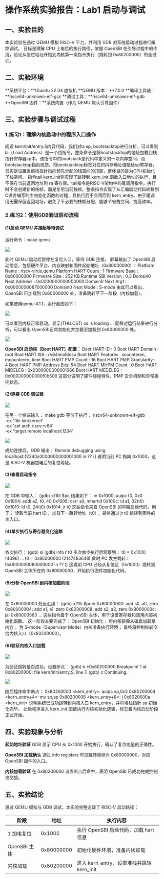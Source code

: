 # 操作系统实验报告：Lab1 启动与调试

## 一、实验目的

本实验旨在通过 QEMU 模拟 RISC-V 平台，并利用 GDB 对系统启动过程进行跟踪调试。
目标是理解 CPU 上电后的执行路径，掌握 OpenSBI 在引导过程中的作用，验证从复位地址开始到内核第一条指令执行（跳转到 0x80200000）的全过程。

## 二、实验环境

**系统平台：**Ubuntu 22.04 虚拟机
**QEMU 版本：**7.0.0
**编译工具链：**riscv64-unknown-elf-gcc
**调试工具：**riscv64-unknown-elf-gdb
**OpenSBI 固件：**系统内置（作为 QEMU 默认引导固件）

## 三、实验步骤与调试过程

### 1.练习1：理解内核启动中的程序入口操作

阅读 kern/init/entry.S内容代码，我们对la sp, bootstacktop进行分析，可以看到la（Load Address）是一个伪指令，整条命令是将bootstacktop的地址加载到栈指针寄存器sp中。该指令中的bootstack是代码中定义的一块内存空间，而bootstacktop指向栈顶，将bootstacktop标签对应的内存地址值赋给sp寄存器，其实是设置当前栈指针指向预先分配的栈空间的顶部，整体目的是为CPU初始化了栈空间。
指令tail kern_init则实现了跳转到 kern_init 函数入口地址的执行，且不保存当前返回地址到 ra 寄存器。tail指令是RISC-V架构中的尾调用指令，执行时不会创建新的栈帧，而是复用当前栈帧。整条指令实现了从汇编启动代码转移到C语言编写的主初始化函数的过程，且执行后不会再回到 kern_entry。由于尾调用无需保留返回地址，避免了不必要的栈帧分配，能够节省栈空间、提高效率。

### 2.练习2：使用GDB验证启动流程

#### (1)启动 QEMU 并挂起等待调试

运行命令：make qemu

![](./images/图片1.png)

此时 QEMU 启动后暂停在复位入口，等待 GDB 连接。
屏幕输出了 OpenSBI 启动信息，包括硬件平台、内存映射和固件起始地址（0x80000000）：
Platform Name                  : riscv-virtio,qemu
Platform HART Count       : 1
Firmware Base                   : 0x80000000
Firmware Size           	 : 252 KB
Runtime SBI Version         : 0.3
Domain0 Next Address    : 0x0000000000000000
Domain0 Next Arg1          : 0x0000000087000000
Domain0 Next Mode        : S-mode
由此可以看出，OpenSBI 已加载到 0x80000000 处，准备跳转至下一阶段（内核加载）。

如果使用qemu-4.1.1，运行截图如下：

![](./images/图片2.png)

可以看到内核正常启动，显示(THU.CST) os is loading ...
同样对运行结果进行分析，可以看出 OpenSBI正常初始化并加载至加载到 0x80000000 处。

![](./images/图片3.png)

**OpenSBI 启动核（Boot HART）配置：**
Boot HART ID                    : 0
Boot HART Domain          : root
Boot HART ISA                  : rv64imafdcsu
Boot HART Features        : scounteren, mcounteren, time
Boot HART PMP Count    : 16
Boot HART PMP Granularity : 4
Boot HART PMP Address Bits: 54
Boot HART MHPM Count : 0
Boot HART MIDELEG         : 0x0000000000001666
Boot HART MEDELEG        : 0x000000000000f0b509
这部分说明了硬件线程特性、PMP 安全机制和异常委托状态，

#### (2)连接 GDB 调试器

![](./images/图片4.png)

在另一个终端输入：
make gdb
等价于执行：
riscv64-unknown-elf-gdb \
    -ex 'file bin/kernel' \
    -ex 'set arch riscv:rv64' \
-ex 'target remote localhost:1234'

![](./images/图片5.png)


成功连接后，GDB 输出：
Remote debugging using localhost:12340x0000000000001000 in ?? ()
说明当前 PC 指向 0x1000，这是 RISC-V 机器加电后的复位地址。

#### (3)查看启动指令

![](./images/图片6.png)

在 GDB 中输入：
(gdb) x/10i $pc
结果如下：
=> 0x1000:  auipc  t0, 0x0
   0x1004:  addi   a2, t0, 40
   0x1008:  csrr   a0, mhartid
   0x100c:  ld     a1, 32(t0)
   0x1010:  ld     t0, 24(t0)
   0x1014:  jr     t0
这些指令来自 OpenSBI 的早期启动代码，用于：
读取当前 hart ID；
加载下一跳转地址（t0）；
最终通过 jr t0 跳转到固件的主入口。

#### (4)单步执行与寄存器变化追踪

![](./images/图片7.png)

依次执行：
(gdb) si
(gdb) info r t0
多次单步执行后观察到：
t0 = 0x1000  (4096)
...
t0 = 0x80000000  (2147483648)
此时 PC 发生跳转：
0x0000000080000000 in ?? ()
这说明 CPU 已经从复位区（0x1000）跳转到 OpenSBI 主体所在的 0x80000000，开始执行固件初始化代码。

#### (5)分析 OpenSBI 到内核加载阶段

![](./images/图片8.png)

在 0x80000000 处反汇编：
(gdb) x/10i $pc=> 0x80000000:  add s0, a0, zero
   0x80000004:  add s1, a1, zero
   0x80000008:  add s2, a2, zero
   0x8000000c:  jal 0x80000560
   ...
这些指令属于 OpenSBI 主体，用于设置寄存器和调用内部初始化函数。
这一阶段主要完成了：
OpenSBI 初始化；
将内核镜像从磁盘加载至内存；
为 S-mode（Supervisor Mode）内核准备执行环境；
最终将控制权转交给内核入口（0x80200000）。

#### (6)验证内核入口加载

![](./images/图片9.png)

为验证跳转是否成功，设置断点：
(gdb) b *0x80200000
Breakpoint 1 at 0x80200000: file kern/init/entry.S, line 7.
(gdb) c
Continuing.

![](./images/图片10.png)

随后程序命中断点：
0x80200000 <kern_entry>: auipc sp,0x3
0x80200004 <kern_entry+4>: mv sp,sp
0x80200008 <kern_entry+8>: j 0x8020000a <kern_init>
说明系统已成功跳转到内核入口 kern_entry，并将堆栈指针 sp 初始化完毕。
此后程序进入 kern_init 函数执行内核初始化逻辑，标志着内核启动阶段正式开始。

## 四、实验现象与分析

**起始地址验证**
GDB 显示 CPU 从 0x1000 开始执行，确认了复位向量的正确性。

**OpenSBI 加载确认**
通过 info registers 可见跳转目标为 0x80000000，对应 OpenSBI 固件的入口。

**内核加载验证**
在 0x80200000 设置断点后命中，表明 OpenSBI 已成功完成控制权交接。

## 五、实验结论

通过 QEMU 模拟与 GDB 调试，本实验完整追踪了 RISC-V 启动路径：

| 阶段         | 地址       | 执行内容                                  |
| ------------ | ---------- | ----------------------------------------- |
| 1 加电复位   | 0x1000     | 执行 OpenSBI 启动代码，加载 hart 信息     |
| OpenSBI 主体 | 0x80000000 | 初始化硬件环境，准备内核加载              |
| 内核加载     | 0x80200000 | 进入 kern_entry，设置堆栈并跳转 kern_init |


